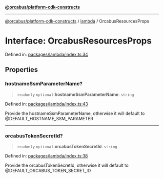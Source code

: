 [**@orcabus/platform-cdk-constructs**](../../../../README.md)

***

[@orcabus/platform-cdk-constructs](../../../../README.md) / [lambda](../README.md) / OrcabusResourcesProps

# Interface: OrcabusResourcesProps

Defined in: [packages/lambda/index.ts:34](https://github.com/OrcaBus/platform-cdk-constructs/blob/342fbc450bcf042009fcb0577341af4e80a50756/packages/lambda/index.ts#L34)

## Properties

### hostnameSsmParameterName?

> `readonly` `optional` **hostnameSsmParameterName**: `string`

Defined in: [packages/lambda/index.ts:43](https://github.com/OrcaBus/platform-cdk-constructs/blob/342fbc450bcf042009fcb0577341af4e80a50756/packages/lambda/index.ts#L43)

Provide the hostnameSsmParameterName, otherwise it will default to @DEFAULT_HOSTNAME_SSM_PARAMETER

***

### orcabusTokenSecretId?

> `readonly` `optional` **orcabusTokenSecretId**: `string`

Defined in: [packages/lambda/index.ts:38](https://github.com/OrcaBus/platform-cdk-constructs/blob/342fbc450bcf042009fcb0577341af4e80a50756/packages/lambda/index.ts#L38)

Provide the orcabusTokenSecretId, otherwise it will default to @DEFAULT_ORCABUS_TOKEN_SECRET_ID
